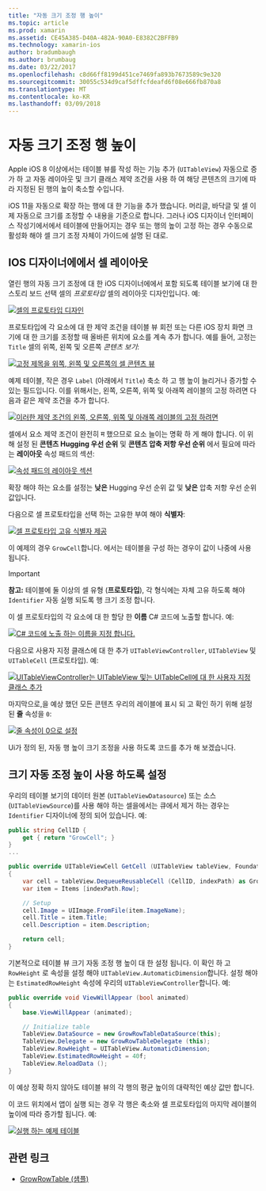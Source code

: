 ```yaml
---
title: "자동 크기 조정 행 높이"
ms.topic: article
ms.prod: xamarin
ms.assetid: CE45A385-D40A-482A-90A0-E8382C2BFFB9
ms.technology: xamarin-ios
author: bradumbaugh
ms.author: brumbaug
ms.date: 03/22/2017
ms.openlocfilehash: c8d66ff8199d451ce7469fa893b7673589c9e320
ms.sourcegitcommit: 30055c534d9caf5dffcfdeafd6f08e666fb870a8
ms.translationtype: MT
ms.contentlocale: ko-KR
ms.lasthandoff: 03/09/2018
---
```

# <a name="auto-sizing-row-height"></a>자동 크기 조정 행 높이

Apple iOS 8 이상에서는 테이블 뷰를 작성 하는 기능 추가 (`UITableView`) 자동으로 증가 하 고 자동 레이아웃 및 크기 클래스 제약 조건을 사용 하 여 해당 콘텐츠의 크기에 따라 지정된 된 행의 높이 축소할 수입니다.

iOS 11을 자동으로 확장 하는 행에 대 한 기능을 추가 했습니다. 머리글, 바닥글 및 셀 이제 자동으로 크기를 조정할 수 내용을 기준으로 합니다. 그러나 iOS 디자이너 인터페이스 작성기에서에서 테이블에 만들어지는 경우 또는 행의 높이 고정 하는 경우 수동으로 활성화 해야 셀 크기 조정 자체이 가이드에 설명 된 대로.

## <a name="cell-layout-in-the-ios-designer"></a>IOS 디자이너에에서 셀 레이아웃

열린 행의 자동 크기 조정에 대 한 iOS 디자이너에에서 포함 되도록 테이블 보기에 대 한 스토리 보드 선택 셀의 *프로토타입* 셀의 레이아웃 디자인입니다. 예:

[![](autosizing-row-height-images/table01.png "셀의 프로토타입 디자인")](autosizing-row-height-images/table01.png#lightbox)

프로토타입에 각 요소에 대 한 제약 조건을 테이블 뷰 회전 또는 다른 iOS 장치 화면 크기에 대 한 크기를 조정할 때 올바른 위치에 요소를 계속 추가 합니다. 예를 들어, 고정는 `Title` 셀의 위쪽, 왼쪽 및 오른쪽 *콘텐츠 보기*:

[![](autosizing-row-height-images/table02.png "고정 제목을 위쪽, 왼쪽 및 오른쪽의 셀 콘텐츠 뷰")](autosizing-row-height-images/table02.png#lightbox)

예제 테이블, 작은 경우 `Label` (아래에서 `Title`) 축소 하 고 행 높이 늘리거나 증가할 수 있는 필드입니다. 이를 위해서는, 왼쪽, 오른쪽, 위쪽 및 아래쪽 레이블의 고정 하려면 다음과 같은 제약 조건을 추가 합니다.

[![](autosizing-row-height-images/table03.png "이러한 제약 조건의 왼쪽, 오른쪽, 위쪽 및 아래쪽 레이블의 고정 하려면")](autosizing-row-height-images/table03.png#lightbox)

셀에서 요소 제약 조건이 완전히 म 했으므로 요소 늘이는 명확 하 게 해야 합니다. 이 위해 설정 된 **콘텐츠 Hugging 우선 순위** 및 **콘텐츠 압축 저항 우선 순위** 에서 필요에 따라는 **레이아웃** 속성 패드의 섹션:

[![](autosizing-row-height-images/table03a.png "속성 패드의 레이아웃 섹션")](autosizing-row-height-images/table03a.png#lightbox)

확장 해야 하는 요소를 설정는 **낮은** Hugging 우선 순위 값 및 **낮은** 압축 저항 우선 순위 값입니다.

다음으로 셀 프로토타입을 선택 하는 고유한 부여 해야 **식별자**:

[![](autosizing-row-height-images/table04.png "셀 프로토타입 고유 식별자 제공")](autosizing-row-height-images/table04.png#lightbox)

이 예제의 경우 `GrowCell`합니다. 에서는 테이블을 구성 하는 경우이 값이 나중에 사용 됩니다.

> [!IMPORTANT]
> **참고:** 테이블에 둘 이상의 셀 유형 (**프로토타입**), 각 형식에는 자체 고유 하도록 해야 `Identifier` 자동 실행 되도록 행 크기 조정 합니다.

이 셀 프로토타입의 각 요소에 대 한 할당 한 **이름** C# 코드에 노출할 합니다. 예:

[![](autosizing-row-height-images/table05.png "C# 코드에 노출 하는 이름을 지정 합니다.")](autosizing-row-height-images/table05.png#lightbox)

다음으로 사용자 지정 클래스에 대 한 추가 `UITableViewController`, `UITableView` 및 `UITableCell` (프로토타입). 예: 

[![](autosizing-row-height-images/table06.png "UITableViewController는 UITableView 및는 UITableCell에 대 한 사용자 지정 클래스 추가")](autosizing-row-height-images/table06.png#lightbox)

마지막으로,을 예상 했던 모든 콘텐츠 우리의 레이블에 표시 되 고 확인 하기 위해 설정 된 **줄** 속성을 `0`:

[![](autosizing-row-height-images/table06.png "줄 속성이 0으로 설정")](autosizing-row-height-images/table06a.png#lightbox)

Ui가 정의 된, 자동 행 높이 크기 조정을 사용 하도록 코드를 추가 해 보겠습니다.

## <a name="enabling-auto-resizing-height"></a>크기 자동 조정 높이 사용 하도록 설정

우리의 테이블 보기의 데이터 원본 (`UITableViewDatasource`) 또는 소스 (`UITableViewSource`)를 사용 해야 하는 셀을에서는 큐에서 제거 하는 경우는 `Identifier` 디자이너에 정의 되어 있습니다. 예:

```csharp
public string CellID {
    get { return "GrowCell"; }
}
...

public override UITableViewCell GetCell (UITableView tableView, Foundation.NSIndexPath indexPath)
{
    var cell = tableView.DequeueReusableCell (CellID, indexPath) as GrowRowTableCell;
    var item = Items [indexPath.Row];

    // Setup
    cell.Image = UIImage.FromFile(item.ImageName);
    cell.Title = item.Title;
    cell.Description = item.Description;

    return cell;
}
```

기본적으로 테이블 뷰 크기 자동 조정 행 높이 대 한 설정 됩니다. 이 확인 하 고 `RowHeight` 로 속성을 설정 해야 `UITableView.AutomaticDimension`합니다. 설정 해야는 `EstimatedRowHeight` 속성에 우리의 `UITableViewController`합니다. 예:

```csharp
public override void ViewWillAppear (bool animated)
{
    base.ViewWillAppear (animated);

    // Initialize table
    TableView.DataSource = new GrowRowTableDataSource(this);
    TableView.Delegate = new GrowRowTableDelegate (this);
    TableView.RowHeight = UITableView.AutomaticDimension;
    TableView.EstimatedRowHeight = 40f;
    TableView.ReloadData ();
}
```

이 예상 정확 하지 않아도 테이블 뷰의 각 행의 평균 높이의 대략적인 예상 값만 합니다.

이 코드 위치에서 앱이 실행 되는 경우 각 행은 축소와 셀 프로토타입의 마지막 레이블의 높이에 따라 증가할 됩니다. 예:

[![](autosizing-row-height-images/table07.png "실행 하는 예제 테이블")](autosizing-row-height-images/table07.png#lightbox)


## <a name="related-links"></a>관련 링크

- [GrowRowTable (샘플)](https://developer.xamarin.com/samples/monotouch/GrowRowTable/)

